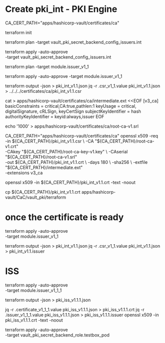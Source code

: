 # Create pki_int - PKI Engine

CA_CERT_PATH="apps/hashicorp-vault/certificates/ca"

terraform init

terraform plan -target vault_pki_secret_backend_config_issuers.int

terraform apply -auto-approve \
-target vault_pki_secret_backend_config_issuers.int

terraform plan -target module.issuer_v1_1

terraform apply -auto-approve -target module.issuer_v1_1

terraform output -json > pki_int_v1.1.json
jq -r .csr_v1_1.value pki_int_v1.1.json > ../../../certificates/ca/pki_int_v1.1.csr

cat > apps/hashicorp-vault/certificates/ca/intermediate.ext <<EOF
[v3_ca]
basicConstraints = critical,CA:true,pathlen:1
keyUsage = critical, digitalSignature, cRLSign, keyCertSign
subjectKeyIdentifier = hash
authorityKeyIdentifier = keyid:always,issuer
EOF

echo '1000' > apps/hashicorp-vault/certificates/ca/root-ca-v1.srl

CA_CERT_PATH="apps/hashicorp-vault/certificates/ca"
openssl x509 -req \
 -in ${CA_CERT_PATH}/pki_int_v1.1.csr \
  -CA "${CA_CERT_PATH}/root-ca-v1.crt" \
 -CAkey "${CA_CERT_PATH}/root-ca-key-v1.key" \
  -CAserial "${CA_CERT_PATH}/root-ca-v1.srl" \
 -out ${CA_CERT_PATH}/pki_int_v1.1.crt \
  -days 180 \
  -sha256 \
  -extfile "${CA_CERT_PATH}/intermediate.ext" \
 -extensions v3_ca

openssl x509 -in ${CA_CERT_PATH}/pki_int_v1.1.crt -text -noout

cp ${CA_CERT_PATH}/pki_int_v1.1.crt apps/hashicorp-vault/CaC/vault_pki/terraform

# once the certificate is ready

terraform apply -auto-approve \
 -target module.issuer_v1_1

terraform output -json > pki_int_v1.1.json
jq -r .csr_v1_1.value pki_int_v1.1.json > pki_int_v1.1.issuer

# ISS

terraform apply -auto-approve \
 -target module.issuer_v1_1_1

terraform output -json > pki_iss_v1.1.1.json

jq -r .certificate_v1_1_1.value pki_iss_v1.1.1.json > pki_iss_v1.1.1.crt
jq -r .issuer_v1_1_1.value pki_iss_v1.1.1.json > pki_iss_v1.1.1.issuer
openssl x509 -in pki_iss_v1.1.1.crt -text -noout

terraform apply -auto-approve \
 -target vault_pki_secret_backend_role.testbox_pod
